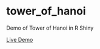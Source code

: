 # tower_of_hanoi
Demo of Tower of Hanoi in R Shiny

[Live Demo](https://yifyan-yusuzech.shinyapps.io/tower_of_hanoi/)
